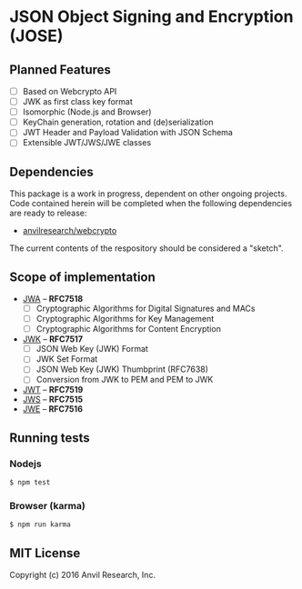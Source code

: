 # JSON Object Signing and Encryption (JOSE)

## Planned Features

- [ ] Based on Webcrypto API
- [ ] JWK as first class key format
- [ ] Isomorphic (Node.js and Browser)
- [ ] KeyChain generation, rotation and (de)serialization
- [ ] JWT Header and Payload Validation with JSON Schema
- [ ] Extensible JWT/JWS/JWE classes

## Dependencies

This package is a work in progress, dependent on other ongoing projects. Code
contained herein will be completed when the following dependencies are ready to
release:

- [anvilresearch/webcrypto](https://github.com/anvilresearch/webcrypto)

The current contents of the respository should be considered a "sketch".

## Scope of implementation

- [JWA][jwa] – **RFC7518**
  - [ ] Cryptographic Algorithms for Digital Signatures and MACs
  - [ ] Cryptographic Algorithms for Key Management
  - [ ] Cryptographic Algorithms for Content Encryption
- [JWK][jwk] – **RFC7517**
  - [ ] JSON Web Key (JWK) Format
  - [ ] JWK Set Format
  - [ ] JSON Web Key (JWK) Thumbprint (RFC7638)
  - [ ] Conversion from JWK to PEM and PEM to JWK
- [JWT][jwt] – **RFC7519**
- [JWS][jws] – **RFC7515**
- [JWE][jwe] – **RFC7516**

[jwa]: https://tools.ietf.org/html/rfc7518
[jwk]: https://tools.ietf.org/html/rfc7517
[jwt]: https://tools.ietf.org/html/rfc7519
[jws]: https://tools.ietf.org/html/rfc7515
[jwe]: https://tools.ietf.org/html/rfc7516

## Running tests

### Nodejs

```bash
$ npm test
```

### Browser (karma)

```bash
$ npm run karma
```

## MIT License

Copyright (c) 2016 Anvil Research, Inc.

